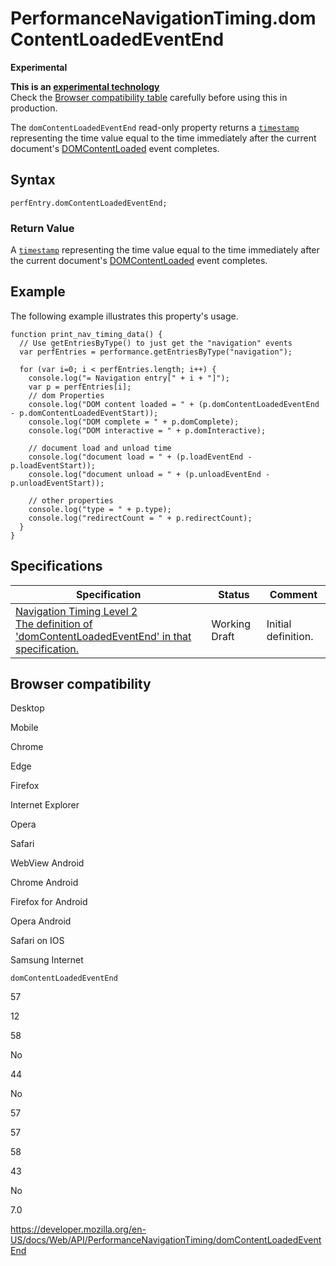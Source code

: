 # PerformanceNavigationTiming.domContentLoadedEventEnd

**Experimental**

**This is an [experimental technology](https://developer.mozilla.org/en-US/docs/MDN/Guidelines/Conventions_definitions#experimental)**  
Check the [Browser compatibility table](#browser_compatibility) carefully before using this in production.

The `domContentLoadedEventEnd` read-only property returns a [`timestamp`](../domhighrestimestamp) representing the time value equal to the time immediately after the current document's [DOMContentLoaded](https://html.spec.whatwg.org/multipage/syntax.html#the-end) event completes.

## Syntax

    perfEntry.domContentLoadedEventEnd;

### Return Value

A [`timestamp`](../domhighrestimestamp) representing the time value equal to the time immediately after the current document's [DOMContentLoaded](https://html.spec.whatwg.org/multipage/syntax.html#the-end) event completes.

## Example

The following example illustrates this property's usage.

    function print_nav_timing_data() {
      // Use getEntriesByType() to just get the "navigation" events
      var perfEntries = performance.getEntriesByType("navigation");

      for (var i=0; i < perfEntries.length; i++) {
        console.log("= Navigation entry[" + i + "]");
        var p = perfEntries[i];
        // dom Properties
        console.log("DOM content loaded = " + (p.domContentLoadedEventEnd - p.domContentLoadedEventStart));
        console.log("DOM complete = " + p.domComplete);
        console.log("DOM interactive = " + p.domInteractive);

        // document load and unload time
        console.log("document load = " + (p.loadEventEnd - p.loadEventStart));
        console.log("document unload = " + (p.unloadEventEnd - p.unloadEventStart));

        // other properties
        console.log("type = " + p.type);
        console.log("redirectCount = " + p.redirectCount);
      }
    }

## Specifications

<table><thead><tr class="header"><th>Specification</th><th>Status</th><th>Comment</th></tr></thead><tbody><tr class="odd"><td><a href="https://w3c.github.io/navigation-timing/#dom-performancenavigationtiming-domcontentloadedeventend">Navigation Timing Level 2<br />
<span class="small">The definition of 'domContentLoadedEventEnd' in that specification.</span></a></td><td><span class="spec-wd">Working Draft</span></td><td>Initial definition.</td></tr></tbody></table>

## Browser compatibility

Desktop

Mobile

Chrome

Edge

Firefox

Internet Explorer

Opera

Safari

WebView Android

Chrome Android

Firefox for Android

Opera Android

Safari on IOS

Samsung Internet

`domContentLoadedEventEnd`

57

12

58

No

44

No

57

57

58

43

No

7.0

<a href="https://developer.mozilla.org/en-US/docs/Web/API/PerformanceNavigationTiming/domContentLoadedEventEnd" class="_attribution-link">https://developer.mozilla.org/en-US/docs/Web/API/PerformanceNavigationTiming/domContentLoadedEventEnd</a>
